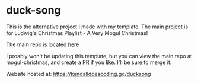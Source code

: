 # duck-song

This is the alternative project I made with my template. The main project is for Ludwig's Christmas Playlist - A Very Mogul Christmas!

The main repo is located [here](https://github.com/KendallDoesCoding/mogul-christmas)

I proably won't be updating this template, but you can view the main repo at mogul-christmas, and create a PR if you like. I'll be sure to merge it.

Website hosted at: https://kendalldoescoding.gq/ducksong
